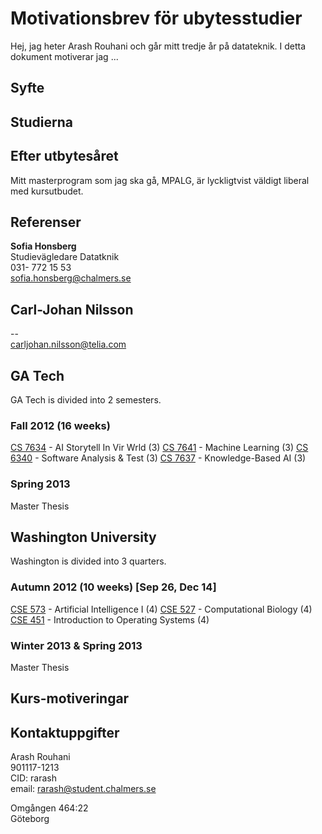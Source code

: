 # Motivationsbrev för ubytesstudier

Hej, jag heter Arash Rouhani och går mitt tredje år på
datateknik. I detta dokument motiverar jag ...

## Syfte

## Studierna

## Efter utbytesåret

Mitt masterprogram som jag ska gå, MPALG,
är lyckligtvist väldigt liberal med kursutbudet.

## Referenser

**Sofia Honsberg**  
Studievägledare Datatknik  
031- 772 15 53  
sofia.honsberg@chalmers.se

**Carl-Johan Nilsson**  
--  
--  
carljohan.nilsson@telia.com

## GA Tech

GA Tech is divided into 2 semesters.

### Fall 2012 (16 weeks)

[CS 7634][CS7634] - AI Storytell In Vir Wrld (3)
[CS 7641][CS7641] - Machine Learning (3)
[CS 6340][CS6340] - Software Analysis & Test (3)
[CS 7637][CS7637] - Knowledge-Based AI (3)

### Spring 2013

Master Thesis

## Washington University

Washington is divided into 3 quarters.

### Autumn 2012 (10 weeks) [Sep 26, Dec 14]

[CSE 573][CSE573] - Artificial Intelligence I (4)
[CSE 527][CSE527] - Computational Biology (4)
[CSE 451][CSE451] - Introduction to Operating Systems (4)

### Winter 2013 & Spring 2013

Master Thesis

## Kurs-motiveringar

## Kontaktuppgifter

Arash Rouhani  
901117-1213  
CID: rarash  
email: rarash@student.chalmers.se  
  
Omgången 464:22  
Göteborg


[CSE573]:http://www.cs.washington.edu/education/courses/cse573/
[CSE527]:http://www.cs.washington.edu/education/courses/cse527/
[CSE451]:http://www.cs.washington.edu/education/courses/cse451/

[CS7634]:https://oscar.gatech.edu/pls/bprod/bwckctlg.p_disp_course_detail?cat_term_in=201108&subj_code_in=CS&crse_numb_in=7634
[CS7641]:https://oscar.gatech.edu/pls/bprod/bwckctlg.p_disp_course_detail?cat_term_in=201108&subj_code_in=CS&crse_numb_in=7641
[CS6340]:https://oscar.gatech.edu/pls/bprod/bwckctlg.p_disp_course_detail?cat_term_in=201108&subj_code_in=CS&crse_numb_in=6340
[CS7637]:https://oscar.gatech.edu/pls/bprod/bwckctlg.p_disp_course_detail?cat_term_in=201108&subj_code_in=CS&crse_numb_in=7637
